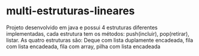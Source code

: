 # multi-estruturas-lineares
Projeto desenvolvido em java e possui 4 estruturas diferentes implementadas, cada estrutura tem os métodos: push(incluir), pop(retirar), listar. As quatro estruturas são: Deque com lista duplamente encadeada, fila com lista encadeada, fila com array, pilha com lista encadeada
